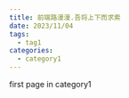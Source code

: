 ```yaml
---
title: 前端路漫漫.吾将上下而求索
date: 2023/11/04
tags:
  - tag1
categories:
  - category1
---
```


first page in category1
